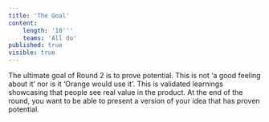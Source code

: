 ```yaml
---
title: 'The Goal'
content:
    length: '10'''
    teams: 'All do'
published: true
visible: true
---
```


The ultimate goal of Round 2 is to prove potential. This is not ‘a good feeling about it’ nor is it ‘Orange would use it’. This is validated learnings showcasing that people see real value in the product. At the end of the round, you want to be able to present a version of your idea that has proven potential.